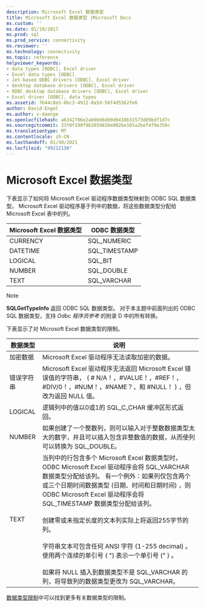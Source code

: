 ```yaml
---
description: Microsoft Excel 数据类型
title: Microsoft Excel 数据类型 |Microsoft Docs
ms.custom: ''
ms.date: 01/19/2017
ms.prod: sql
ms.prod_service: connectivity
ms.reviewer: ''
ms.technology: connectivity
ms.topic: reference
helpviewer_keywords:
- data types [ODBC], Excel driver
- Excel data types [ODBC]
- Jet-based ODBC drivers [ODBC], Excel driver
- desktop database drivers [ODBC], Excel driver
- ODBC desktop database drivers [ODBC], Excel driver
- Excel driver [ODBC], data types
ms.assetid: 7b44c8e5-0bc3-4912-8a5d-56f4d5562fe6
author: David-Engel
ms.author: v-daenge
ms.openlocfilehash: a6342706e2ab9b66db9d0410b31573d89bdf1d7c
ms.sourcegitcommit: 33f0f190f962059826e002be165a2bef4f9e350c
ms.translationtype: MT
ms.contentlocale: zh-CN
ms.lasthandoff: 01/30/2021
ms.locfileid: "99212130"
---
```

# <a name="microsoft-excel-data-types"></a>Microsoft Excel 数据类型
下表显示了如何将 Microsoft Excel 驱动程序数据类型映射到 ODBC SQL 数据类型。 Microsoft Excel 驱动程序基于列中的数据，将这些数据类型分配给 Microsoft Excel 表中的列。  
  
|Microsoft Excel 数据类型|ODBC 数据类型|  
|-------------------------------|--------------------|  
|CURRENCY|SQL_NUMERIC|  
|DATETIME|SQL_TIMESTAMP|  
|LOGICAL|SQL_BIT|  
|NUMBER|SQL_DOUBLE|  
|TEXT|SQL_VARCHAR|  
  
> [!NOTE]  
>  **SQLGetTypeInfo** 返回 ODBC SQL 数据类型。 对于本主题中前面列出的 ODBC SQL 数据类型，支持 *Odbc 程序员参考* 的附录 D 中的所有转换。  
  
 下表显示了对 Microsoft Excel 数据类型的限制。  
  
|数据类型|说明|  
|---------------|-----------------|  
|加密数据|Microsoft Excel 驱动程序无法读取加密的数据。|  
|错误字符串|Microsoft Excel 驱动程序无法返回 Microsoft Excel 错误值的字符串， ( # N/A！，#VALUE！，#REF！，#DIV/0！，#NUM！，#NAME？，和 #NULL！ ) ，但改为返回 NULL 值。|  
|LOGICAL|逻辑列中的值以0或1的 SQL_C_CHAR 缓冲区形式返回。|  
|NUMBER|如果创建了一个整数列，则可以输入对于整数数据类型太大的数字，并且可以插入包含非整数值的数据，从而使列可以转换为 SQL_DOUBLE。|  
|TEXT|当列中的行包含多个 Microsoft Excel 数据类型时，ODBC Microsoft Excel 驱动程序会将 SQL_VARCHAR 数据类型分配给该列。 有一个例外：如果列仅包含两个或三个日期时间数据类型 (日期、时间和日期时间) ，则 ODBC Microsoft Excel 驱动程序会将 SQL_TIMESTAMP 数据类型分配给该列。<br /><br /> 创建零或未指定长度的文本列实际上将返回255字节的列。<br /><br /> 字符串文本可包含任何 ANSI 字符 (1-255 decimal) 。 使用两个连续的单引号 ( ") 表示一个单引号 (" ) 。<br /><br /> 如果将 NULL 插入到数据类型不是 SQL_VARCHAR 的列，将导致列的数据类型更改为 SQL_VARCHAR。|  
  
 [数据类型限制](../../odbc/microsoft/data-type-limitations.md)中可以找到更多有关数据类型的限制。
